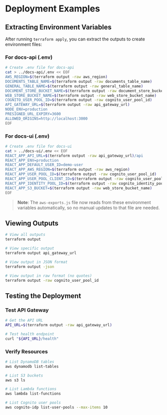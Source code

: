 # Deployment Examples

## Extracting Environment Variables

After running `terraform apply`, you can extract the outputs to create environment files:

### For docs-api (.env)

```bash
# Create .env file for docs-api
cat > ../docs-api/.env << EOF
AWS_REGION=$(terraform output -raw aws_region)
DOCUMENTS_TABLE_NAME=$(terraform output -raw documents_table_name)
GENERAL_TABLE_NAME=$(terraform output -raw general_table_name)
DOCUMENT_STORE_BUCKET_NAME=$(terraform output -raw document_store_bucket_name)
WEB_STORE_BUCKET_NAME=$(terraform output -raw web_store_bucket_name)
COGNITO_USER_POOL_ID=$(terraform output -raw cognito_user_pool_id)
API_GATEWAY_URL=$(terraform output -raw api_gateway_url)
NODE_ENV=production
PRESIGNED_URL_EXPIRY=3600
ALLOWED_ORIGINS=http://localhost:3000
EOF
```

### For docs-ui (.env)

```bash
# Create .env file for docs-ui
cat > ../docs-ui/.env << EOF
REACT_APP_API_URL=$(terraform output -raw api_gateway_url)/api
REACT_APP_ENV=production
REACT_APP_DEFAULT_USER_ID=demo-user
REACT_APP_AWS_REGION=$(terraform output -raw aws_region)
REACT_APP_USER_POOL_ID=$(terraform output -raw cognito_user_pool_id)
REACT_APP_USER_POOL_CLIENT_ID=$(terraform output -raw cognito_user_pool_client_id)
REACT_APP_IDENTITY_POOL_ID=$(terraform output -raw cognito_identity_pool_id)
REACT_APP_S3_BUCKET=$(terraform output -raw web_store_bucket_name)
EOF
```

> **Note**: The `aws-exports.js` file now reads from these environment variables automatically, so no manual updates to that file are needed.

## Viewing Outputs

```bash
# View all outputs
terraform output

# View specific output
terraform output api_gateway_url

# View output in JSON format
terraform output -json

# View output in raw format (no quotes)
terraform output -raw cognito_user_pool_id
```

## Testing the Deployment

### Test API Gateway

```bash
# Get the API URL
API_URL=$(terraform output -raw api_gateway_url)

# Test health endpoint
curl "${API_URL}/health"
```

### Verify Resources

```bash
# List DynamoDB tables
aws dynamodb list-tables

# List S3 buckets
aws s3 ls

# List Lambda functions
aws lambda list-functions

# List Cognito user pools
aws cognito-idp list-user-pools --max-items 10
```
